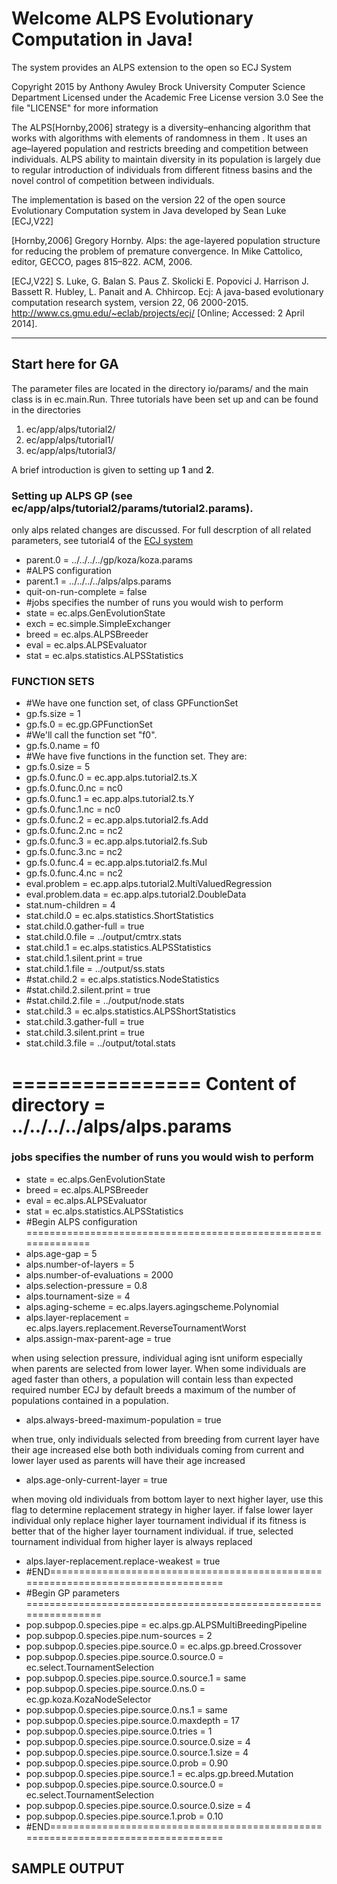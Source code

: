 
Welcome ALPS Evolutionary Computation in Java!
================

The system provides an  ALPS extension to the open so ECJ System

Copyright 2015 by Anthony Awuley 
Brock University Computer Science Department
Licensed under the Academic Free License version 3.0
See the file "LICENSE" for more information

The ALPS[Hornby,2006] strategy is a diversity–enhancing algorithm that works with algorithms 
with elements of randomness in them . It uses an age–layered population and restricts breeding 
and competition between individuals. ALPS ability to maintain diversity in its population is largely 
due to regular introduction of individuals from different fitness basins and the novel control of 
competition between individuals. 

The implementation is based on the version 22 of the open source Evolutionary Computation system in Java
developed by Sean Luke [ECJ,V22]


[Hornby,2006] Gregory Hornby. Alps: the age-layered population structure for reducing the problem of 
premature convergence. In Mike Cattolico, editor, GECCO, pages 815–822. ACM, 2006.

[ECJ,V22] S. Luke, G. Balan S. Paus Z. Skolicki E. Popovici J. Harrison J. Bassett R. Hubley, L. Panait and 
A. Chhircop. Ecj: A java-based evolutionary computation research system, version 22, 06 2000-2015. 
http://www.cs.gmu.edu/~eclab/projects/ecj/ [Online; Accessed: 2 April 2014].

____

## Start here for GA
The parameter files are located in the directory  io/params/ and the main class is in ec.main.Run.
Three tutorials have been set up and can be found in the directories

1. ec/app/alps/tutorial2/ 
2. ec/app/alps/tutorial1/
3. ec/app/alps/tutorial3/

A brief introduction is given to setting up **1** and **2**.

### Setting up ALPS GP (see ec/app/alps/tutorial2/params/tutorial2.params). 

only alps related changes are discussed. For full descrption of all related parameters, see tutorial4 of the [ECJ system](https://cs.gmu.edu/~eclab/projects/ecj/)

* parent.0                = ../../../../gp/koza/koza.params
* #ALPS configuration 
* parent.1                = ../../../../alps/alps.params
* quit-on-run-complete    = false
* #jobs specifies the number of runs you would wish to perform
* state                   = ec.alps.GenEvolutionState
* exch                    = ec.simple.SimpleExchanger
* breed                   = ec.alps.ALPSBreeder
* eval                    = ec.alps.ALPSEvaluator
* stat                    = ec.alps.statistics.ALPSStatistics


### FUNCTION SETS
* #We have one function set, of class GPFunctionSet
* gp.fs.size                 = 1
* gp.fs.0                    = ec.gp.GPFunctionSet
* #We'll call the function set "f0".
* gp.fs.0.name               = f0
* #We have five functions in the function set.  They are:
* gp.fs.0.size               = 5
* gp.fs.0.func.0             = ec.app.alps.tutorial2.ts.X
* gp.fs.0.func.0.nc          = nc0
* gp.fs.0.func.1             = ec.app.alps.tutorial2.ts.Y
* gp.fs.0.func.1.nc          = nc0
* gp.fs.0.func.2             = ec.app.alps.tutorial2.fs.Add
* gp.fs.0.func.2.nc          = nc2
* gp.fs.0.func.3             = ec.app.alps.tutorial2.fs.Sub
* gp.fs.0.func.3.nc          = nc2
* gp.fs.0.func.4             = ec.app.alps.tutorial2.fs.Mul
* gp.fs.0.func.4.nc          = nc2
* eval.problem               = ec.app.alps.tutorial2.MultiValuedRegression
* eval.problem.data          = ec.app.alps.tutorial2.DoubleData
* stat.num-children           = 4
* stat.child.0                = ec.alps.statistics.ShortStatistics
* stat.child.0.gather-full    = true
* stat.child.0.file           = ../output/cmtrx.stats
* stat.child.1                = ec.alps.statistics.ALPSStatistics
* stat.child.1.silent.print   = true
* stat.child.1.file           = ../output/ss.stats
* #stat.child.2                = ec.alps.statistics.NodeStatistics
* #stat.child.2.silent.print   = true
* #stat.child.2.file           = ../output/node.stats
* stat.child.3                = ec.alps.statistics.ALPSShortStatistics
* stat.child.3.gather-full    = true
* stat.child.3.silent.print   = true
* stat.child.3.file           = ../output/total.stats

================
Content of directory              = ../../../../alps/alps.params
================

### jobs specifies the number of runs you would wish to perform
* state                                 = ec.alps.GenEvolutionState
* breed                                 = ec.alps.ALPSBreeder
* eval                                  = ec.alps.ALPSEvaluator
* stat                                  = ec.alps.statistics.ALPSStatistics
* #Begin ALPS configuration ==============================================================
* alps.age-gap                           = 5
* alps.number-of-layers                  = 5
* alps.number-of-evaluations             = 2000
* alps.selection-pressure                = 0.8
* alps.tournament-size                   = 4
* alps.aging-scheme                      = ec.alps.layers.agingscheme.Polynomial
* alps.layer-replacement                 = ec.alps.layers.replacement.ReverseTournamentWorst
* alps.assign-max-parent-age             = true

when using selection pressure, individual aging isnt uniform especially when parents are selected from lower layer. When some individuals are aged faster than others, a population will contain less than expected required number ECJ by default breeds a maximum of the number of populations contained in a population.
* alps.always-breed-maximum-population   = true

when true, only individuals selected from breeding from current layer have their age increased
else both both individuals coming from current and lower layer used as parents will have their age increased
* alps.age-only-current-layer            = true

when moving old individuals from bottom layer to next higher layer, use this flag to determine
replacement strategy in higher layer. if false lower layer individual only replace higher layer tournament individual
if its fitness is better that of the higher layer tournament individual. if true, selected tournament individual from higher
layer is always replaced
* alps.layer-replacement.replace-weakest = true
* #END================================================================================= 
* #Begin GP parameters ================================================================
* pop.subpop.0.species.pipe                        = ec.alps.gp.ALPSMultiBreedingPipeline
* pop.subpop.0.species.pipe.num-sources            = 2
* pop.subpop.0.species.pipe.source.0               = ec.alps.gp.breed.Crossover
* pop.subpop.0.species.pipe.source.0.source.0      = ec.select.TournamentSelection
* pop.subpop.0.species.pipe.source.0.source.1      = same
* pop.subpop.0.species.pipe.source.0.ns.0          = ec.gp.koza.KozaNodeSelector
* pop.subpop.0.species.pipe.source.0.ns.1          = same
* pop.subpop.0.species.pipe.source.0.maxdepth      = 17
* pop.subpop.0.species.pipe.source.0.tries         = 1
* pop.subpop.0.species.pipe.source.0.source.0.size = 4
* pop.subpop.0.species.pipe.source.0.source.1.size = 4
* pop.subpop.0.species.pipe.source.0.prob          = 0.90
* pop.subpop.0.species.pipe.source.1               = ec.alps.gp.breed.Mutation
* pop.subpop.0.species.pipe.source.0.source.0      = ec.select.TournamentSelection
* pop.subpop.0.species.pipe.source.0.source.0.size = 4
* pop.subpop.0.species.pipe.source.1.prob          = 0.10
* #END================================================================================= 



## SAMPLE OUTPUT






